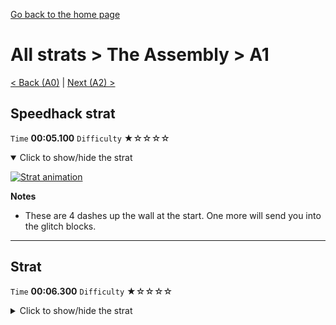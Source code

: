 [Go back to the home page](https://github.com/Doublevil/scbspeedrun)

# All strats > The Assembly > A1

[< Back (A0)](https://github.com/Doublevil/scbspeedrun/blob/main/levels/all_lvl/A/A0.md) | [Next (A2) >](https://github.com/Doublevil/scbspeedrun/blob/main/levels/all_lvl/A/A2.md)

## Speedhack strat

`Time` **00:05.100** `Difficulty` ★☆☆☆☆
<details open>
  <summary>Click to show/hide the strat</summary>

  [![Strat animation](https://github.com/Doublevil/scbspeedrun/blob/main/media/levels/A/A1_S_Strat.webp)](https://github.com/Doublevil/scbspeedrun/blob/main/media/levels/A/A1_S_Strat.mp4?raw=true)

  **Notes**
  - These are 4 dashes up the wall at the start. One more will send you into the glitch blocks.
</details>

---
## Strat

`Time` **00:06.300** `Difficulty` ★☆☆☆☆
<details>
  <summary>Click to show/hide the strat</summary>

  [![Strat animation](https://github.com/Doublevil/scbspeedrun/blob/main/media/levels/A/A1_Strat.webp)](https://github.com/Doublevil/scbspeedrun/blob/main/media/levels/A/A1_Strat.mp4?raw=true)
</details>
